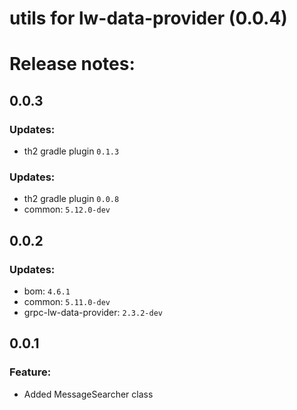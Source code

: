 # utils for lw-data-provider (0.0.4)

# Release notes:

## 0.0.3

### Updates:
+ th2 gradle plugin `0.1.3`

### Updates:
+ th2 gradle plugin `0.0.8`
+ common: `5.12.0-dev`

## 0.0.2

### Updates:
+ bom: `4.6.1`
+ common: `5.11.0-dev`
+ grpc-lw-data-provider: `2.3.2-dev`

## 0.0.1

### Feature:
+ Added MessageSearcher class